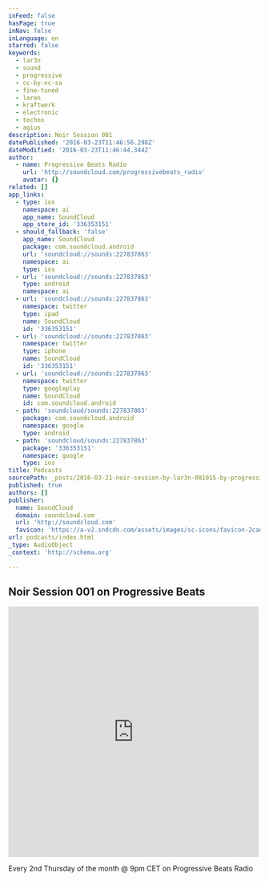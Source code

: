 ```yaml
---
inFeed: false
hasPage: true
inNav: false
inLanguage: en
starred: false
keywords:
  - lar3n
  - sound
  - progressive
  - cc-by-nc-sa
  - fine-tuned
  - laren
  - kraftwerk
  - electronic
  - techno
  - agius
description: Noir Session 001
datePublished: '2016-03-23T11:46:56.298Z'
dateModified: '2016-03-23T11:46:44.344Z'
author:
  - name: Progressive Beats Radio
    url: 'http://soundcloud.com/progressivebeats_radio'
    avatar: {}
related: []
app_links:
  - type: ios
    namespace: ai
    app_name: SoundCloud
    app_store_id: '336353151'
  - should_fallback: 'false'
    app_name: SoundCloud
    package: com.soundcloud.android
    url: 'soundcloud://sounds:227837863'
    namespace: ai
    type: ios
  - url: 'soundcloud://sounds:227837863'
    type: android
    namespace: ai
  - url: 'soundcloud://sounds:227837863'
    namespace: twitter
    type: ipad
    name: SoundCloud
    id: '336353151'
  - url: 'soundcloud://sounds:227837863'
    namespace: twitter
    type: iphone
    name: SoundCloud
    id: '336353151'
  - url: 'soundcloud://sounds:227837863'
    namespace: twitter
    type: googleplay
    name: SoundCloud
    id: com.soundcloud.android
  - path: 'soundcloud/sounds:227837863'
    package: com.soundcloud.android
    namespace: google
    type: android
  - path: 'soundcloud/sounds:227837863'
    package: '336353151'
    namespace: google
    type: ios
title: Podcasts
sourcePath: _posts/2016-03-21-noir-session-by-lar3n-081015-by-progressive-beats-radio.md
published: true
authors: []
publisher:
  name: SoundCloud
  domain: soundcloud.com
  url: 'http://soundcloud.com'
  favicon: 'https://a-v2.sndcdn.com/assets/images/sc-icons/favicon-2cadd14b.ico'
url: podcasts/index.html
_type: AudioObject
_context: 'http://schema.org'

---
```

## Noir Session 001 on Progressive Beats

<iframe src="https://cdn.embedly.com/widgets/media.html?src=https%3A%2F%2Fw.soundcloud.com%2Fplayer%2F%3Fvisual%3Dtrue%26url%3Dhttp%253A%252F%252Fapi.soundcloud.com%252Ftracks%252F227837863%26show_artwork%3Dtrue%26in%3Dlar3n%252Fsets%252Fnoir-sessions-on-progressive&amp;url=https%3A%2F%2Fsoundcloud.com%2Fprogressivebeats_radio%2Fnoir-session-by-lar3n-081015%3Fin%3Dlar3n%2Fsets%2Fnoir-sessions-on-progressive&amp;image=http%3A%2F%2Fi1.sndcdn.com%2Fartworks-000132315741-coq3hh-t500x500.jpg&amp;key=b7d04c9b404c499eba89ee7072e1c4f7&amp;type=text%2Fhtml&amp;schema=soundcloud" width="500" height="500" scrolling="no" frameborder="0" allowfullscreen="allowfullscreen" style=""></iframe>

Every 2nd Thursday of the month @ 9pm CET on Progressive Beats Radio